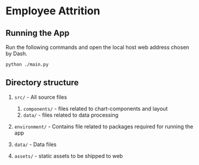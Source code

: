 # Employee Attrition

## Running the App

Run the following commands and open the local host web address chosen by Dash.

```shell
python ./main.py
```

## Directory structure

1. `src/` - All source files

    1. `components/` - files related to chart-components and layout
    2. `data/` - files related to data processing

2. `environment/` - Contains file related to packages required for running the app
3. `data/` - Data files
4. `assets/` - static assets to be shipped to web
